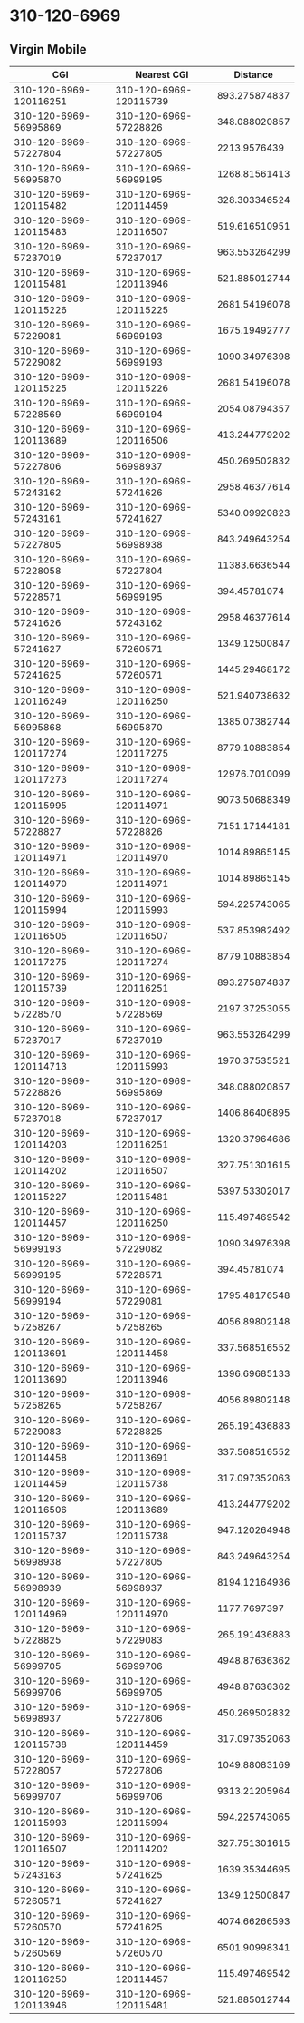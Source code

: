 # 310-120-6969
## Virgin Mobile


| CGI | Nearest CGI | Distance |
|-----|-------------|----------|
| 310-120-6969-120116251 | 310-120-6969-120115739 | 893.275874837 |
| 310-120-6969-56995869 | 310-120-6969-57228826 | 348.088020857 |
| 310-120-6969-57227804 | 310-120-6969-57227805 | 2213.9576439 |
| 310-120-6969-56995870 | 310-120-6969-56999195 | 1268.81561413 |
| 310-120-6969-120115482 | 310-120-6969-120114459 | 328.303346524 |
| 310-120-6969-120115483 | 310-120-6969-120116507 | 519.616510951 |
| 310-120-6969-57237019 | 310-120-6969-57237017 | 963.553264299 |
| 310-120-6969-120115481 | 310-120-6969-120113946 | 521.885012744 |
| 310-120-6969-120115226 | 310-120-6969-120115225 | 2681.54196078 |
| 310-120-6969-57229081 | 310-120-6969-56999193 | 1675.19492777 |
| 310-120-6969-57229082 | 310-120-6969-56999193 | 1090.34976398 |
| 310-120-6969-120115225 | 310-120-6969-120115226 | 2681.54196078 |
| 310-120-6969-57228569 | 310-120-6969-56999194 | 2054.08794357 |
| 310-120-6969-120113689 | 310-120-6969-120116506 | 413.244779202 |
| 310-120-6969-57227806 | 310-120-6969-56998937 | 450.269502832 |
| 310-120-6969-57243162 | 310-120-6969-57241626 | 2958.46377614 |
| 310-120-6969-57243161 | 310-120-6969-57241627 | 5340.09920823 |
| 310-120-6969-57227805 | 310-120-6969-56998938 | 843.249643254 |
| 310-120-6969-57228058 | 310-120-6969-57227804 | 11383.6636544 |
| 310-120-6969-57228571 | 310-120-6969-56999195 | 394.45781074 |
| 310-120-6969-57241626 | 310-120-6969-57243162 | 2958.46377614 |
| 310-120-6969-57241627 | 310-120-6969-57260571 | 1349.12500847 |
| 310-120-6969-57241625 | 310-120-6969-57260571 | 1445.29468172 |
| 310-120-6969-120116249 | 310-120-6969-120116250 | 521.940738632 |
| 310-120-6969-56995868 | 310-120-6969-56995870 | 1385.07382744 |
| 310-120-6969-120117274 | 310-120-6969-120117275 | 8779.10883854 |
| 310-120-6969-120117273 | 310-120-6969-120117274 | 12976.7010099 |
| 310-120-6969-120115995 | 310-120-6969-120114971 | 9073.50688349 |
| 310-120-6969-57228827 | 310-120-6969-57228826 | 7151.17144181 |
| 310-120-6969-120114971 | 310-120-6969-120114970 | 1014.89865145 |
| 310-120-6969-120114970 | 310-120-6969-120114971 | 1014.89865145 |
| 310-120-6969-120115994 | 310-120-6969-120115993 | 594.225743065 |
| 310-120-6969-120116505 | 310-120-6969-120116507 | 537.853982492 |
| 310-120-6969-120117275 | 310-120-6969-120117274 | 8779.10883854 |
| 310-120-6969-120115739 | 310-120-6969-120116251 | 893.275874837 |
| 310-120-6969-57228570 | 310-120-6969-57228569 | 2197.37253055 |
| 310-120-6969-57237017 | 310-120-6969-57237019 | 963.553264299 |
| 310-120-6969-120114713 | 310-120-6969-120115993 | 1970.37535521 |
| 310-120-6969-57228826 | 310-120-6969-56995869 | 348.088020857 |
| 310-120-6969-57237018 | 310-120-6969-57237017 | 1406.86406895 |
| 310-120-6969-120114203 | 310-120-6969-120116251 | 1320.37964686 |
| 310-120-6969-120114202 | 310-120-6969-120116507 | 327.751301615 |
| 310-120-6969-120115227 | 310-120-6969-120115481 | 5397.53302017 |
| 310-120-6969-120114457 | 310-120-6969-120116250 | 115.497469542 |
| 310-120-6969-56999193 | 310-120-6969-57229082 | 1090.34976398 |
| 310-120-6969-56999195 | 310-120-6969-57228571 | 394.45781074 |
| 310-120-6969-56999194 | 310-120-6969-57229081 | 1795.48176548 |
| 310-120-6969-57258267 | 310-120-6969-57258265 | 4056.89802148 |
| 310-120-6969-120113691 | 310-120-6969-120114458 | 337.568516552 |
| 310-120-6969-120113690 | 310-120-6969-120113946 | 1396.69685133 |
| 310-120-6969-57258265 | 310-120-6969-57258267 | 4056.89802148 |
| 310-120-6969-57229083 | 310-120-6969-57228825 | 265.191436883 |
| 310-120-6969-120114458 | 310-120-6969-120113691 | 337.568516552 |
| 310-120-6969-120114459 | 310-120-6969-120115738 | 317.097352063 |
| 310-120-6969-120116506 | 310-120-6969-120113689 | 413.244779202 |
| 310-120-6969-120115737 | 310-120-6969-120115738 | 947.120264948 |
| 310-120-6969-56998938 | 310-120-6969-57227805 | 843.249643254 |
| 310-120-6969-56998939 | 310-120-6969-56998937 | 8194.12164936 |
| 310-120-6969-120114969 | 310-120-6969-120114970 | 1177.7697397 |
| 310-120-6969-57228825 | 310-120-6969-57229083 | 265.191436883 |
| 310-120-6969-56999705 | 310-120-6969-56999706 | 4948.87636362 |
| 310-120-6969-56999706 | 310-120-6969-56999705 | 4948.87636362 |
| 310-120-6969-56998937 | 310-120-6969-57227806 | 450.269502832 |
| 310-120-6969-120115738 | 310-120-6969-120114459 | 317.097352063 |
| 310-120-6969-57228057 | 310-120-6969-57227806 | 1049.88083169 |
| 310-120-6969-56999707 | 310-120-6969-56999706 | 9313.21205964 |
| 310-120-6969-120115993 | 310-120-6969-120115994 | 594.225743065 |
| 310-120-6969-120116507 | 310-120-6969-120114202 | 327.751301615 |
| 310-120-6969-57243163 | 310-120-6969-57241625 | 1639.35344695 |
| 310-120-6969-57260571 | 310-120-6969-57241627 | 1349.12500847 |
| 310-120-6969-57260570 | 310-120-6969-57241625 | 4074.66266593 |
| 310-120-6969-57260569 | 310-120-6969-57260570 | 6501.90998341 |
| 310-120-6969-120116250 | 310-120-6969-120114457 | 115.497469542 |
| 310-120-6969-120113946 | 310-120-6969-120115481 | 521.885012744 |
